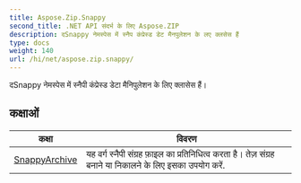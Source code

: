 ```yaml
---
title: Aspose.Zip.Snappy
second_title: .NET API संदर्भ के लिए Aspose.ZIP
description: दSnappy नेमस्पेस में स्नैप कंप्रेस्ड डेट मैनपुलेशन के लए क्लसेस हैं
type: docs
weight: 140
url: /hi/net/aspose.zip.snappy/
---
```

दSnappy नेमस्पेस में स्नैपी कंप्रेस्ड डेटा मैनिपुलेशन के लिए क्लासेस हैं।

## कक्षाओं

| कक्षा | विवरण |
| --- | --- |
| [SnappyArchive](./snappyarchive/) | यह वर्ग स्नैपी संग्रह फ़ाइल का प्रतिनिधित्व करता है। तेज़ संग्रह बनाने या निकालने के लिए इसका उपयोग करें. |


